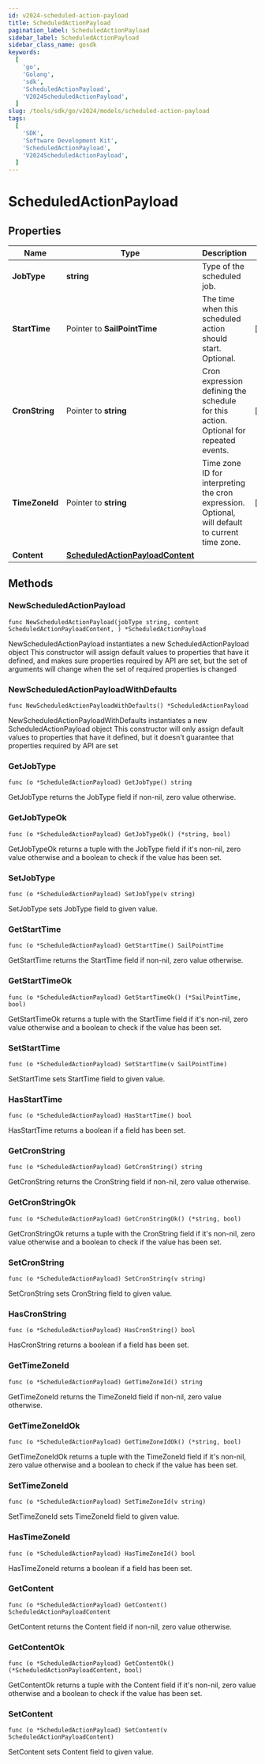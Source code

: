 ```yaml
---
id: v2024-scheduled-action-payload
title: ScheduledActionPayload
pagination_label: ScheduledActionPayload
sidebar_label: ScheduledActionPayload
sidebar_class_name: gosdk
keywords:
  [
    'go',
    'Golang',
    'sdk',
    'ScheduledActionPayload',
    'V2024ScheduledActionPayload',
  ]
slug: /tools/sdk/go/v2024/models/scheduled-action-payload
tags:
  [
    'SDK',
    'Software Development Kit',
    'ScheduledActionPayload',
    'V2024ScheduledActionPayload',
  ]
---
```


# ScheduledActionPayload

## Properties

| Name | Type | Description | Notes |
| --- | --- | --- | --- |
| **JobType** | **string** | Type of the scheduled job. |
| **StartTime** | Pointer to **SailPointTime** | The time when this scheduled action should start. Optional. | [optional] |
| **CronString** | Pointer to **string** | Cron expression defining the schedule for this action. Optional for repeated events. | [optional] |
| **TimeZoneId** | Pointer to **string** | Time zone ID for interpreting the cron expression. Optional, will default to current time zone. | [optional] |
| **Content** | [**ScheduledActionPayloadContent**](scheduled-action-payload-content) |  |

## Methods

### NewScheduledActionPayload

`func NewScheduledActionPayload(jobType string, content ScheduledActionPayloadContent, ) *ScheduledActionPayload`

NewScheduledActionPayload instantiates a new ScheduledActionPayload object This constructor will assign default values to properties that have it defined, and makes sure properties required by API are set, but the set of arguments will change when the set of required properties is changed

### NewScheduledActionPayloadWithDefaults

`func NewScheduledActionPayloadWithDefaults() *ScheduledActionPayload`

NewScheduledActionPayloadWithDefaults instantiates a new ScheduledActionPayload object This constructor will only assign default values to properties that have it defined, but it doesn't guarantee that properties required by API are set

### GetJobType

`func (o *ScheduledActionPayload) GetJobType() string`

GetJobType returns the JobType field if non-nil, zero value otherwise.

### GetJobTypeOk

`func (o *ScheduledActionPayload) GetJobTypeOk() (*string, bool)`

GetJobTypeOk returns a tuple with the JobType field if it's non-nil, zero value otherwise and a boolean to check if the value has been set.

### SetJobType

`func (o *ScheduledActionPayload) SetJobType(v string)`

SetJobType sets JobType field to given value.

### GetStartTime

`func (o *ScheduledActionPayload) GetStartTime() SailPointTime`

GetStartTime returns the StartTime field if non-nil, zero value otherwise.

### GetStartTimeOk

`func (o *ScheduledActionPayload) GetStartTimeOk() (*SailPointTime, bool)`

GetStartTimeOk returns a tuple with the StartTime field if it's non-nil, zero value otherwise and a boolean to check if the value has been set.

### SetStartTime

`func (o *ScheduledActionPayload) SetStartTime(v SailPointTime)`

SetStartTime sets StartTime field to given value.

### HasStartTime

`func (o *ScheduledActionPayload) HasStartTime() bool`

HasStartTime returns a boolean if a field has been set.

### GetCronString

`func (o *ScheduledActionPayload) GetCronString() string`

GetCronString returns the CronString field if non-nil, zero value otherwise.

### GetCronStringOk

`func (o *ScheduledActionPayload) GetCronStringOk() (*string, bool)`

GetCronStringOk returns a tuple with the CronString field if it's non-nil, zero value otherwise and a boolean to check if the value has been set.

### SetCronString

`func (o *ScheduledActionPayload) SetCronString(v string)`

SetCronString sets CronString field to given value.

### HasCronString

`func (o *ScheduledActionPayload) HasCronString() bool`

HasCronString returns a boolean if a field has been set.

### GetTimeZoneId

`func (o *ScheduledActionPayload) GetTimeZoneId() string`

GetTimeZoneId returns the TimeZoneId field if non-nil, zero value otherwise.

### GetTimeZoneIdOk

`func (o *ScheduledActionPayload) GetTimeZoneIdOk() (*string, bool)`

GetTimeZoneIdOk returns a tuple with the TimeZoneId field if it's non-nil, zero value otherwise and a boolean to check if the value has been set.

### SetTimeZoneId

`func (o *ScheduledActionPayload) SetTimeZoneId(v string)`

SetTimeZoneId sets TimeZoneId field to given value.

### HasTimeZoneId

`func (o *ScheduledActionPayload) HasTimeZoneId() bool`

HasTimeZoneId returns a boolean if a field has been set.

### GetContent

`func (o *ScheduledActionPayload) GetContent() ScheduledActionPayloadContent`

GetContent returns the Content field if non-nil, zero value otherwise.

### GetContentOk

`func (o *ScheduledActionPayload) GetContentOk() (*ScheduledActionPayloadContent, bool)`

GetContentOk returns a tuple with the Content field if it's non-nil, zero value otherwise and a boolean to check if the value has been set.

### SetContent

`func (o *ScheduledActionPayload) SetContent(v ScheduledActionPayloadContent)`

SetContent sets Content field to given value.

